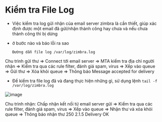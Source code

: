 # Kiểm tra File Log
- Việc kiểm tra log gửi nhận của email server zimbra là cần thiết, giúp xác định được một email đã gửi/nhận thành công hay chưa và nếu chưa thành công thì bị dừng
-  ở bước nào và báo lỗi ra sao
     
       Đường dẫn file log /var/log/zimbra.log
       
 Chu trình gửi thư => Connect tới email server => MTA kiểm tra địa chỉ người nhận => Kiểm tra qua các rule filter, đánh giá spam, virus => Xếp vào queue => Gửi thư 
 => Xóa khỏi queue => Thông báo Message accepted for delivery

- Để kiểm tra file log đã và đang thực hiện những gì, sử dụng lệnh `tail -f /var/log/zimbra.log`
 
 ![image](https://user-images.githubusercontent.com/105496635/187008185-5deb3387-ae04-4ec5-9175-0af0d6555e9d.png)



Chu trình nhận: Chấp nhận kết nối từ email server gửi => Kiểm tra qua các rule filter, đánh giá spam, virus => Xếp vào queue => Nhận thư và xóa khỏi queue => Thông báo nhận thư 250 2.1.5 Delivery OK
 











